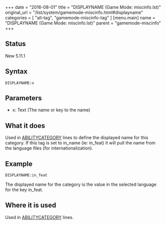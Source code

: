 +++
date = "2016-08-01"
title = "DISPLAYNAME (Game Mode: miscinfo.lst)"
original_url = "/list/system/gamemode-miscinfo.html#displayname"
categories = [ "all-tag", "gamemode-miscinfo-tag" ]
[menu.main]
    name = "DISPLAYNAME (Game Mode: miscinfo.lst)"
    parent = "gamemode-miscinfo"
+++

## Status

New 5.11.1

## Syntax

`DISPLAYNAME:x`

## Parameters

-   x: Text (The name or key to the name)



What it does
------------

Used in
[ABILITYCATEGORY](/list/system/gamemode-miscinfo/abilitycategory.html)
lines to define the displayed name for this category. If this tag is set
to in\_name (ie: in\_feat) it will pull the name from the language files
(for internationalization).

Example
-------

`DISPLAYNAME:in_feat`

The displayed name for the category is the value in the selected
language for the key in\_feat.

Where it is used
----------------

Used in
[ABILITYCATEGORY](/list/system/gamemode-miscinfo/abilitycategory.html)
lines.


